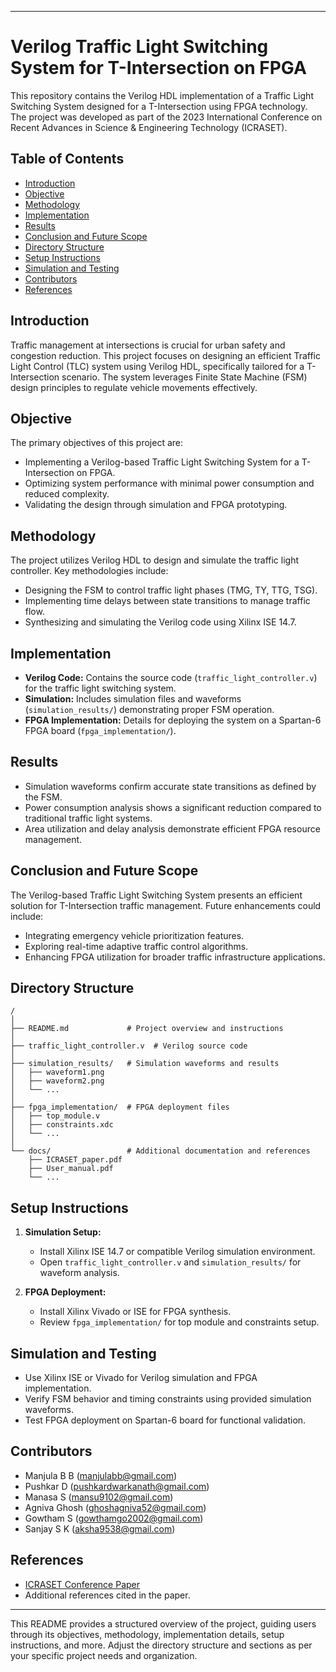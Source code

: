 ----------------------------------------------------------------------------------------------------------------------------------------------------------------------------
# Verilog Traffic Light Switching System for T-Intersection on FPGA

This repository contains the Verilog HDL implementation of a Traffic Light Switching System designed for a T-Intersection using FPGA technology. The project was developed as part of the 2023 International Conference on Recent Advances in Science & Engineering Technology (ICRASET).

## Table of Contents

- [Introduction](#introduction)
- [Objective](#objective)
- [Methodology](#methodology)
- [Implementation](#implementation)
- [Results](#results)
- [Conclusion and Future Scope](#conclusion-and-future-scope)
- [Directory Structure](#directory-structure)
- [Setup Instructions](#setup-instructions)
- [Simulation and Testing](#simulation-and-testing)
- [Contributors](#contributors)
- [References](#references)

## Introduction

Traffic management at intersections is crucial for urban safety and congestion reduction. This project focuses on designing an efficient Traffic Light Control (TLC) system using Verilog HDL, specifically tailored for a T-Intersection scenario. The system leverages Finite State Machine (FSM) design principles to regulate vehicle movements effectively.

## Objective

The primary objectives of this project are:
- Implementing a Verilog-based Traffic Light Switching System for a T-Intersection on FPGA.
- Optimizing system performance with minimal power consumption and reduced complexity.
- Validating the design through simulation and FPGA prototyping.

## Methodology

The project utilizes Verilog HDL to design and simulate the traffic light controller. Key methodologies include:
- Designing the FSM to control traffic light phases (TMG, TY, TTG, TSG).
- Implementing time delays between state transitions to manage traffic flow.
- Synthesizing and simulating the Verilog code using Xilinx ISE 14.7.

## Implementation

- **Verilog Code:** Contains the source code (`traffic_light_controller.v`) for the traffic light switching system.
- **Simulation:** Includes simulation files and waveforms (`simulation_results/`) demonstrating proper FSM operation.
- **FPGA Implementation:** Details for deploying the system on a Spartan-6 FPGA board (`fpga_implementation/`).

## Results

- Simulation waveforms confirm accurate state transitions as defined by the FSM.
- Power consumption analysis shows a significant reduction compared to traditional traffic light systems.
- Area utilization and delay analysis demonstrate efficient FPGA resource management.

## Conclusion and Future Scope

The Verilog-based Traffic Light Switching System presents an efficient solution for T-Intersection traffic management. Future enhancements could include:
- Integrating emergency vehicle prioritization features.
- Exploring real-time adaptive traffic control algorithms.
- Enhancing FPGA utilization for broader traffic infrastructure applications.

## Directory Structure

```
/
│
├── README.md             # Project overview and instructions
│
├── traffic_light_controller.v  # Verilog source code
│
├── simulation_results/   # Simulation waveforms and results
│   ├── waveform1.png
│   ├── waveform2.png
│   └── ...
│
├── fpga_implementation/  # FPGA deployment files
│   ├── top_module.v
│   ├── constraints.xdc
│   └── ...
│
└── docs/                 # Additional documentation and references
    ├── ICRASET_paper.pdf
    ├── User_manual.pdf
    └── ...
```

## Setup Instructions

1. **Simulation Setup:**
   - Install Xilinx ISE 14.7 or compatible Verilog simulation environment.
   - Open `traffic_light_controller.v` and `simulation_results/` for waveform analysis.

2. **FPGA Deployment:**
   - Install Xilinx Vivado or ISE for FPGA synthesis.
   - Review `fpga_implementation/` for top module and constraints setup.

## Simulation and Testing

- Use Xilinx ISE or Vivado for Verilog simulation and FPGA implementation.
- Verify FSM behavior and timing constraints using provided simulation waveforms.
- Test FPGA deployment on Spartan-6 board for functional validation.

## Contributors

- Manjula B B (manjulabb@gmail.com)
- Pushkar D (pushkardwarkanath@gmail.com)
- Manasa S (mansu9102@gmail.com)
- Agniva Ghosh (ghoshagniva52@gmail.com)
- Gowtham S (gowthamgo2002@gmail.com)
- Sanjay S K (aksha9538@gmail.com)

## References

- [ICRASET Conference Paper](docs/ICRASET_paper.pdf)
- Additional references cited in the paper.

---

This README provides a structured overview of the project, guiding users through its objectives, methodology, implementation details, setup instructions, and more. Adjust the directory structure and sections as per your specific project needs and organization.
